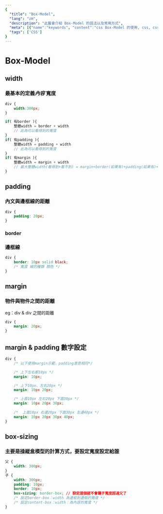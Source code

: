 ```yaml
---
{
  "title": "Box-Model",
  "lang": "zH",
  "description": "此篇會介紹 Box-Model 的語法以及常用方式",
  "meta": [{"name":"keywords", "content":"css Box-Model 的使用, css, css3, css box-model"}],
  "tags": ['CSS']
}
---
```

# Box-Model

## width
### 最基本的定義*內容* 寬度
```css
div {
    width:300px;
}
```
```javascript
if( 有border ){
    整體width = border + width
    // 此為可以看得到的寬度
} 
if( 有padding ){
    整體width = padding + width
    // 此為可以看得到的寬度
} 
if( 有margin ){
    整體width = margin + width
    // 最大整體width(看得到+看不到) = margin+border(如果有)+padding(如果有)+width
}
```
## padding
### 內文與邊框線的距離
```css
div {
    padding: 20px;
}
```

### border 
### 邊框線
```css
div {
    border: 10px solid black;
    /* 寬度 線的種類 顏色 */
}
```
## margin
### 物件與物件之間的距離
eg：div & div 之間的距離
```css
div {
    margin: 20px;
}
```

## margin & padding 數字設定
```css
div {
    /* 以下使用margin示範，padding意思相同*/

    /* 上下左右都10px */
    margin: 10px;

    /* 上下10px、左右20px */
    margin: 10px 20px;

    /* 上面10px 左右20px 下面30px */
    margin: 10px 20px 30px;
    
    /*  上面10px 右邊20px 下面30px 左邊40px */
    margin: 10px 20px 30px 40px;
}
```

## box-sizing
### 主要是操縱盒模型的計算方式，要設定寬度設定給誰
```css
父 {
    width: 300px;
}
子 {
    width: 300px;
    padding: 10px;
    border: 10px;
    box-sizing: border-box; // 設定這個就不會讓子寬度超過父了
    /* 設定border-box：width 為邊框到邊框的寬度 */
    /* 設定content-box：width：為內容的寬度 */
}
```

